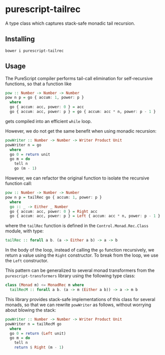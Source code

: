# purescript-tailrec

A type class which captures stack-safe monadic tail recursion.

## Installing

```
bower i purescript-tailrec
```

## Usage

The PureScript compiler performs tail-call elimination for self-recursive functions, so that a function like

```purescript
pow :: Number -> Number -> Number
pow n p = go { accum: 1, power: p }
  where
  go { accum: acc, power: 0 } = acc
  go { accum: acc, power: p } = go { accum: acc * n, power: p - 1 }
```

gets compiled into an efficient `while` loop.

However, we do not get the same benefit when using monadic recursion:

```purescript
powWriter :: Number -> Number -> Writer Product Unit
powWriter n = go
  where
  go 0 = return unit
  go m = do
    tell n
    go (m - 1)
```

However, we can refactor the original function to isolate the recursive function call:

```purescript
pow :: Number -> Number -> Number
pow n p = tailRec go { accum: 1, power: p }
  where
  go :: _ -> Either _ Number
  go { accum: acc, power: 0 } = Right acc
  go { accum: acc, power: p } = Left { accum: acc * n, power: p - 1 }
```

where the `tailRec` function is defined in the `Control.Monad.Rec.Class` module, with type:

```purescript
tailRec :: forall a b. (a -> Either a b) -> a -> b
```

In the body of the loop, instead of calling the `go` function recursively, we return a value using the `Right` constructor. To break from the loop, we use the `Left` constructor.

This pattern can be generalized to several monad transformers from the `purescript-transformers` library using the following type class:

```purescript
class (Monad m) <= MonadRec m where
  tailRecM :: forall a b. (a -> m (Either a b)) -> a -> m b
```

This library provides stack-safe implementations of this class for several monads, so that we can rewrite `powWriter` as follows, without worrying about blowing the stack:

```purescript
powWriter :: Number -> Number -> Writer Product Unit
powWriter n = tailRecM go
  where
  go 0 = return (Left unit)
  go m = do
    tell n
    return $ Right (m - 1)
```
